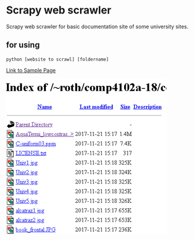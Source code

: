 # Scrapy web scrawler
<p>Scrapy web scrawler for basic documentation site of some university sites.</p>

## for using    
    python [website to scrawl] [foldername]
	

[Link to Sample Page](http://people.scs.carleton.ca/~roth/comp4102a-18/comp4102a-18-DVD/PythonComputerVision/pcv_data/data/)

![alt text](https://github.com/Maxwell-sDaemon/ScrapyForUniversity/blob/master/samplesiteimage/site.png)
